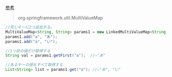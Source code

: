 [参考](https://sites.google.com/site/soracane/springnitsuite/spring-no-ji-nengnitsuite/6-spring3-0kara-zhui-jiasareta-xinshii-bu-pinno-shao-jie)

> org.springframework.util.MultiValueMap

```java
//同じキーに2つ追加する。
MultiValueMap<String, String> params1 = new LinkedMultiValueMap<String, String>();
params1.add("a", "あ");
params1.add("a", "い");

//1つ目の値だけ取得する
String val = params1.getFirst("a");  //⇒"あ"

//あるキーの値をすべて取得する
List<String> list = params1.get("a"); //⇒"あ", "い"
```